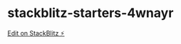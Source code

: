 # stackblitz-starters-4wnayr

[Edit on StackBlitz ⚡️](https://stackblitz.com/edit/stackblitz-starters-4wnayr)